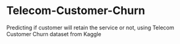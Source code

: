 # Telecom-Customer-Churn
Predicting if customer will retain the service or not, using Telecom Customer Churn dataset from Kaggle
